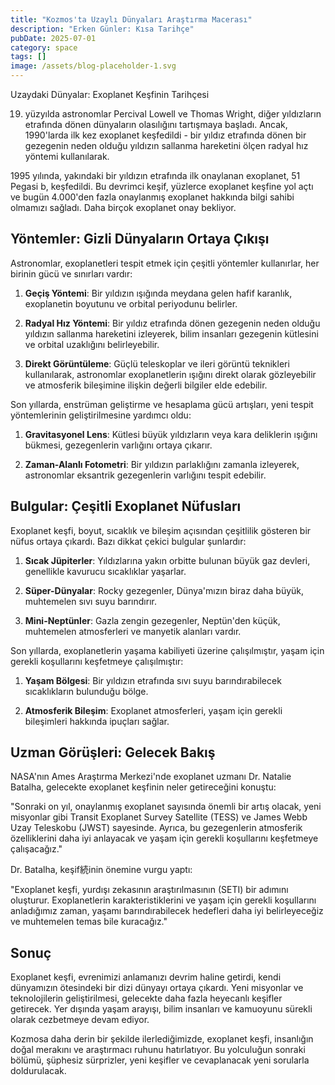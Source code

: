 ```yaml
---
title: "Kozmos'ta Uzaylı Dünyaları Araştırma Macerası"
description: "Erken Günler: Kısa Tarihçe"
pubDate: 2025-07-01
category: space
tags: []
image: /assets/blog-placeholder-1.svg
---
```


Uzaydaki Dünyalar: Exoplanet Keşfinin Tarihçesi

19. yüzyılda astronomlar Percival Lowell ve Thomas Wright, diğer yıldızların etrafında dönen dünyaların olasılığını tartışmaya başladı. Ancak, 1990'larda ilk kez exoplanet keşfedildi - bir yıldız etrafında dönen bir gezegenin neden olduğu yıldızın sallanma hareketini ölçen radyal hız yöntemi kullanılarak.

1995 yılında, yakındaki bir yıldızın etrafında ilk onaylanan exoplanet, 51 Pegasi b, keşfedildi. Bu devrimci keşif, yüzlerce exoplanet keşfine yol açtı ve bugün 4.000'den fazla onaylanmış exoplanet hakkında bilgi sahibi olmamızı sağladı. Daha birçok exoplanet onay bekliyor.

## Yöntemler: Gizli Dünyaların Ortaya Çıkışı

Astronomlar, exoplanetleri tespit etmek için çeşitli yöntemler kullanırlar, her birinin gücü ve sınırları vardır:

1. **Geçiş Yöntemi**: Bir yıldızın ışığında meydana gelen hafif karanlık, exoplanetin boyutunu ve orbital periyodunu belirler.

2. **Radyal Hız Yöntemi**: Bir yıldız etrafında dönen gezegenin neden olduğu yıldızın sallanma hareketini izleyerek, bilim insanları gezegenin kütlesini ve orbital uzaklığını belirleyebilir.

3. **Direkt Görüntüleme**: Güçlü teleskoplar ve ileri görüntü teknikleri kullanılarak, astronomlar exoplanetlerin ışığını direkt olarak gözleyebilir ve atmosferik bileşimine ilişkin değerli bilgiler elde edebilir.

Son yıllarda, enstrüman geliştirme ve hesaplama gücü artışları, yeni tespit yöntemlerinin geliştirilmesine yardımcı oldu:

1. **Gravitasyonel Lens**: Kütlesi büyük yıldızların veya kara deliklerin ışığını bükmesi, gezegenlerin varlığını ortaya çıkarır.

2. **Zaman-Alanlı Fotometri**: Bir yıldızın parlaklığını zamanla izleyerek, astronomlar eksantrik gezegenlerin varlığını tespit edebilir.

## Bulgular: Çeşitli Exoplanet Nüfusları

Exoplanet keşfi, boyut, sıcaklık ve bileşim açısından çeşitlilik gösteren bir nüfus ortaya çıkardı. Bazı dikkat çekici bulgular şunlardır:

1. **Sıcak Jüpiterler**: Yıldızlarına yakın orbitte bulunan büyük gaz devleri, genellikle kavurucu sıcaklıklar yaşarlar.

2. **Süper-Dünyalar**: Rocky gezegenler, Dünya'mızın biraz daha büyük, muhtemelen sıvı suyu barındırır.

3. **Mini-Neptünler**: Gazla zengin gezegenler, Neptün'den küçük, muhtemelen atmosferleri ve manyetik alanları vardır.

Son yıllarda, exoplanetlerin yaşama kabiliyeti üzerine çalışılmıştır, yaşam için gerekli koşullarını keşfetmeye çalışılmıştır:

1. **Yaşam Bölgesi**: Bir yıldızın etrafında sıvı suyu barındırabilecek sıcaklıkların bulunduğu bölge.

2. **Atmosferik Bileşim**: Exoplanet atmosferleri, yaşam için gerekli bileşimleri hakkında ipuçları sağlar.

## Uzman Görüşleri: Gelecek Bakış

NASA'nın Ames Araştırma Merkezi'nde exoplanet uzmanı Dr. Natalie Batalha, gelecekte exoplanet keşfinin neler getireceğini konuştu:

"Sonraki on yıl, onaylanmış exoplanet sayısında önemli bir artış olacak, yeni misyonlar gibi Transit Exoplanet Survey Satellite (TESS) ve James Webb Uzay Teleskobu (JWST) sayesinde. Ayrıca, bu gezegenlerin atmosferik özelliklerini daha iyi anlayacak ve yaşam için gerekli koşullarını keşfetmeye çalışacağız."

Dr. Batalha, keşif続inin önemine vurgu yaptı:

"Exoplanet keşfi, yurdışı zekasının araştırılmasının (SETI) bir adımını oluşturur. Exoplanetlerin karakteristiklerini ve yaşam için gerekli koşullarını anladığımız zaman, yaşamı barındırabilecek hedefleri daha iyi belirleyeceğiz ve muhtemelen temas bile kuracağız."

## Sonuç

Exoplanet keşfi, evrenimizi anlamanızı devrim haline getirdi, kendi dünyamızın ötesindeki bir dizi dünyayı ortaya çıkardı. Yeni misyonlar ve teknolojilerin geliştirilmesi, gelecekte daha fazla heyecanlı keşifler getirecek. Yer dışında yaşam arayışı, bilim insanları ve kamuoyunu sürekli olarak cezbetmeye devam ediyor.

Kozmosa daha derin bir şekilde ilerlediğimizde, exoplanet keşfi, insanlığın doğal merakını ve araştırmacı ruhunu hatırlatıyor. Bu yolculuğun sonraki bölümü, şüphesiz sürprizler, yeni keşifler ve cevaplanacak yeni sorularla doldurulacak.
